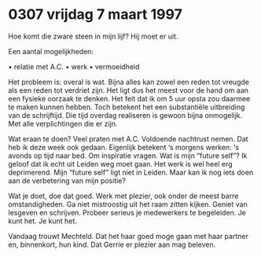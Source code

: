 # 0307 vrijdag 7 maart 1997
Hoe komt die zware steen in mijn lijf? Hij moet er uit.

Een aantal mogelijkheden:

•	relatie met A.C.
•	werk
•	vermoeidheid

Het probleem is: overal is wat. Bijna alles kan zowel een reden tot vreugde als een reden tot verdriet zijn. Het ligt dus het meest voor de hand om aan een fysieke oorzaak te denken. Het feit dat ik om 5 uur opsta zou daarmee te maken kunnen hebben. Toch betekent het een substantiële uitbreiding van de schrijftijd. Die tijd overdag realiseren is gewoon bijna onmogelijk. Met alle verplichtingen die er zijn.

Wat eraan te doen? Veel praten met A.C. Voldoende nachtrust nemen. Dat heb ik deze week ook gedaan. Eigenlijk betekent ‘s morgens werken: ‘s avonds op tijd naar bed. Om inspiratie vragen. Wat is mijn “future self”? Ik geloof dat ik echt uit Leiden weg moet gaan. Het werk is wel heel erg deprimerend. Mijn “future self” ligt niet in Leiden. Maar kan ik nog iets doen aan de verbetering van mijn positie?

Wat je doet, doe dat goed. Werk met plezier, ook onder de meest barre omstandigheden. Ga niet mistroostig uit het raam zitten kijken. Geniet van lesgeven en schrijven. Probeer serieus je medewerkers te begeleiden. Je kunt het. Je kunt het.

Vandaag trouwt Mechteld. Dat het haar goed moge gaan met haar partner en, binnenkort, hun kind. Dat Gerrie er plezier aan mag beleven. 
